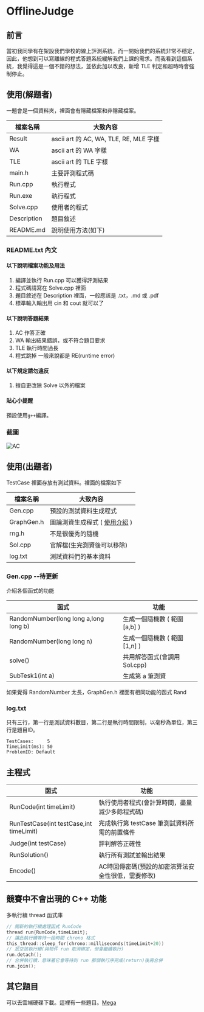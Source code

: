 # OfflineJudge

## 前言

當初我同學有在架設我們學校的線上評測系統，而一開始我們的系統非常不穩定，因此，他想到可以寫離線的程式答題系統緩解我們上課的需求。而我看到這個系統，我覺得這是一個不錯的想法，並依此加以改良，新增 TLE 判定和超時時會強制停止。

## 使用(解題者)

一題會是一個資料夾，裡面會有隱藏檔案和非隱藏檔案。

| 檔案名稱 | 大致內容 |
| --- | --- |
| Result | ascii art 的 AC, WA, TLE, RE, MLE 字樣 |
| WA | ascii art 的 WA 字樣 |
| TLE | ascii art 的 TLE 字樣 |
| main.h | 主要評測程式碼 |
| Run.cpp | 執行程式 |
| Run.exe | 執行程式 | False |
| Solve.cpp | 使用者的程式 |
| Description | 題目敘述 |
| README.md | 說明使用方法(如下) |

### README.txt 內文

#### 以下說明檔案功能及用法

1. 編譯並執行 Run.cpp 可以獲得評測結果
2. 程式碼請寫在 Solve.cpp 裡面
3. 題目敘述在 Description 裡面，一般應該是 .txt，.md 或 .pdf
4. 標準輸入輸出用 cin 和 cout 就可以了

#### 以下說明答題結果

1. AC 作答正確
2. WA 輸出結果錯誤，或不符合題目要求
3. TLE 執行時間過長
4. 程式跳掉 一般來說都是 RE(runtime error)

#### 以下規定請勿違反

1. 擅自更改除 Solve 以外的檔案

#### 貼心小提醒

預設使用`g++`編譯。

### 截圖

![AC](https://live.staticflickr.com/65535/52131824719_f3ef187894_o.png)

## 使用(出題者)

TestCase 裡面存放有測試資料。裡面的檔案如下

| 檔案名稱 | 大致內容 |
| --- | --- |
| Gen.cpp | 預設的測試資料生成程式 |
| GraphGen.h | 圖論測資生成程式 ( [使用介紹](https://mtmatt.page/misc/the-test-case-builder-of-graph-theory/) ) |
| rng.h | 不是很優秀的隨機 |
| Sol.cpp | 官解檔(生完測資後可以移除) |
| log.txt | 測試資料們的基本資料 |

### Gen.cpp --待更新

介紹各個函式的功能

| 函式 | 功能 |
| --- | --- |
| RandomNumber(long long a,long long b) | 生成一個隨機數 ( 範圍\[a,b\] ) |
| RandomNumber(long long n) | 生成一個隨機數 ( 範圍\[1,n\] ) |
| solve() | 共用解答函式(會調用Sol.cpp) |
| SubTesk1(int a) | 生成第 a 筆測資 |

如果覺得 RandomNumber 太長，GraphGen.h 裡面有相同功能的函式 Rand

### log.txt

只有三行，第一行是測試資料數目，第二行是執行時間限制，以毫秒為單位，第三行是題目ID。

```
TestCases:     5
TimeLimit(ms): 50
ProblemID: Default
```

## 主程式

| 函式 | 功能 |
| --- | --- |
| RunCode(int timeLimit) | 執行使用者程式(會計算時間，盡量減少多餘程式碼) |
| RunTestCase(int testCase,int timeLimit) | 完成執行第 testCase 筆測試資料所需的前置條件 |
| Judge(int testCase) | 評判解答正確性 |
| RunSolution() | 執行所有測試並輸出結果 |
| Encode() | AC時回傳密碼(預設的加密演算法安全性很低，需要修改) |

## 競賽中不會出現的 C++ 功能

多執行續 thread 函式庫

```cpp
// 開新的執行續處理函式 RunCode
thread run{RunCode,timeLimit};
// 讓此執行續等待一段時間 chrono 格式
this_thread::sleep_for(chrono::milliseconds(timeLimit+20))
// 放空該執行續(與物件 run 取消綁定，但會繼續執行)
run.detach();
// 合併執行續，意味著它會等待到 run 那個執行序完成(return)後再合併
run.join();
```

## 其它題目

可以去雲端硬碟下載。這裡有一些題目。[Mega](https://mega.nz/folder/HgdU3J4A#NjDnWXqIS6Ov_hDGnrbtkA)
